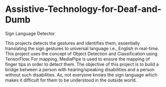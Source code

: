 # Assistive-Technology-for-Deaf-and-Dumb
Sign Language Detector

This projects detects the gestures and identifies them, essentially translating the sign gestures to universal language i.e., English in real-time. This project uses the concept of Object Detection and Classification using TensorFlow. 
For mapping, MediaPipe is used to ensure the mapping of finger tips in order to detect them.
The objective of this project is to build a bridge between a person with hearing/speaking disabilities and a person without such disabilities. As, not everyone knows the sign language which makes it difficult for them to be understood in the outside world.

